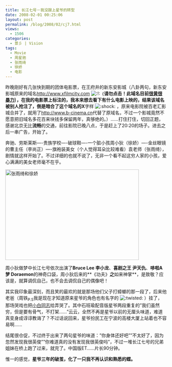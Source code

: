 ```yaml
---
title: 长江七号－我没跟上星爷的转型
date: 2008-02-01 00:25:06
layout: post
permalink: /blog/2008/02/cj7.html
views:
  - 1506
categories:
  - 景彡 | Vision
tags:
  - Movie
  - 周星驰
  - 张雨绮
  - 徐娇
  - 电影
---
```

昨晚刚好有几张快到期的团体电影票，在王府井的新东安影城（八卦两句，新东安影城原来的域名<a href="http://www.xfilmcity.com" target="_new">http://www.xfilmcity.com</a> <img src="http://chenjun.com/wp/wp-includes/images/smilies/icon_exclaim.gif" alt=":!:" class="wp-smiley" /> ｛**请勿点击！**此域名目前<a title="网页很黄很暴力" href="http://www.cnbeta.com/articles/46556.htm" target="_new"><strong>很黄很暴力</strong></a>｝，在我的电影票上标注的，我本来想去看下有什么电影上映的，结果该域名被别人抢注了，倒是暗合了这个域名的**X**字样 <img src="http://chenjun.com/wp/wp-includes/images/smilies/icon_eek.gif" alt=":shock:" class="wp-smiley" /> ，原来电影院被百老汇影城合并了，就用了<a href="http://www.b-cinema.cn/" target="_new">http://www.b-cinema.cn</a>代替了原域名，不过一个影城竟然不愿意把旧域名多花百来块钱多保留两年，真够绝的。）&#8230;&#8230;打住打住，切回正题，感谢北京无比**流畅**的交通，前往影院已晚八点，于是赶上了20:20的场子。进去之后一串广告，开始了。

奔驰、劳斯莱斯&#8212;-贵族学校&#8212;-破球鞋&#8212;-一个脏小孩周小狄（徐娇）&#8212;-金丝眼镜的曹主任（李尚正）&#8212;-旗袍装美女（个人觉得耳朵比较难看）袁老师（张雨绮），剧情就这样开始了。不过详细的也就不说了，无非一个看不起这穷人家的小孩，爱心满满的美女老师毫不在乎。

<img class="center" title="张雨绮和徐娇" style="VERTICAL-ALIGN: middle" height="283" alt="张雨绮和徐娇" src="http://junnie.3322.org/images/zhu8.net/zhangyuqi.jpeg" width="417" />

周小狄做梦中长江七号依次出演了**Bruce Lee 李小龙**、**喜剧之王 尹天仇**、**哆啦A梦 Doraemon**的神奇口袋，周小狄后来的**《功夫》**之**如来神掌**，是致敬？应该是，就算调侃自己，也不会去调侃自己的偶像吧！

其实我印象最深刻，而且笑的最欢的就是那场他们父子打蟑螂的那一段了，后来他老爸（周铁<sub>P.S</sub>我是现在才知道原来星爷的角色也有名字的 <img src="http://chenjun.com/wp/wp-includes/images/smilies/icon_twisted.gif" alt=":twisted:" class="wp-smiley" /> ）挂了，那场哭戏也把[小白同志][1]给弄哭了。其中石班瑜配音版星爷两段重复的&#8221;我们虽然穷，但是要有骨气，不打架&#8230;&#8230;&#8221;云云，全然不再是星爷以前的无厘头味道，难道真变身成谆谆教诲了？不过话说回来，星爷扮民工在宁波的高楼大厦上站着也不容易啊&#8230;&#8230;

结尾很仓促，不过终于出来了两句星爷的味道：&#8221;你身体还好吧&#8221;&#8221;不太好了，因为忽然发现我很英俊&#8221;&#8221;你难道真的没有发现我很英俊吗&#8221;，不过一堆长江七号的兄弟姐妹在桥上跑了过来，就完了。中国版ET&#8230;&#8230;片长90分钟。

惟一的感觉，**星爷三年的破茧，化了一只我不再认识和熟悉的蝶。**

 [1]: http://baipig.blogspot.com/